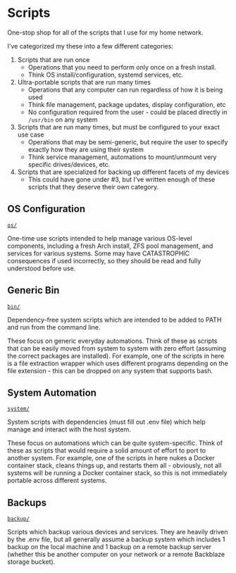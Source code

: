 # Scripts

One-stop shop for all of the scripts that I use for my home network.

I've categorized my these into a few different categories:

1. Scripts that are run once
     - Operations that you need to perform only once on a fresh install.
     - Think OS install/configuration, systemd services, etc.
2. Ultra-portable scripts that are run many times
    - Operations that any computer can run regardless of how it is being used
    - Think file management, package updates, display configuration, etc
    - No configuration required from the user - could be placed directly in `/usr/bin` on any system
3. Scripts that are run many times, but must be configured to your exact use case
    - Operations that may be semi-generic, but require the user to specify exactly how they are using their system
    - Think service management, automations to mount/unmount very specific drives/devices, etc.
4. Scripts that are specialized for backing up different facets of my devices
   - This could have gone under #3, but I've written enough of these scripts that they deserve their own category.




## OS Configuration
[`os/`](os/)

One-time use scripts intended to help manage various OS-level components, including a fresh Arch install, ZFS pool management, and services for various systems.
Some may have CATASTROPHIC consequences if used incorrectly, so they should be read and fully understood before use.




## Generic Bin
[`bin/`](bin/)

Dependency-free system scripts which are intended to be added to PATH and run from the command line.

These focus on generic everyday automations.
Think of these as scripts that can be easily moved from system to system with zero effort (assuming the correct packages are installed).
For example, one of the scripts in here is a file extraction wrapper which uses different programs depending on the file extension - this can be dropped on any system that supports bash.




## System Automation
[`system/`](system/)

System scripts with dependencies (must fill out .env file) which help manage and interact with the host system.

These focus on automations which can be quite system-specific.
Think of these as scripts that would require a solid amount of effort to port to another system.
For example, one of the scripts in here nukes a Docker container stack, cleans things up, and restarts them all - obviously, not all systems will be running a Docker container stack, so this is not immediately portable across different systems.




## Backups
[`backup/`](backup/)

Scripts which backup various devices and services.
They are heavily driven by the .env file, but all generally assume a backup system which includes 1 backup on the local machine and 1 backup on a remote backup server (whether this be another computer on your network or a remote Backblaze storage bucket).
